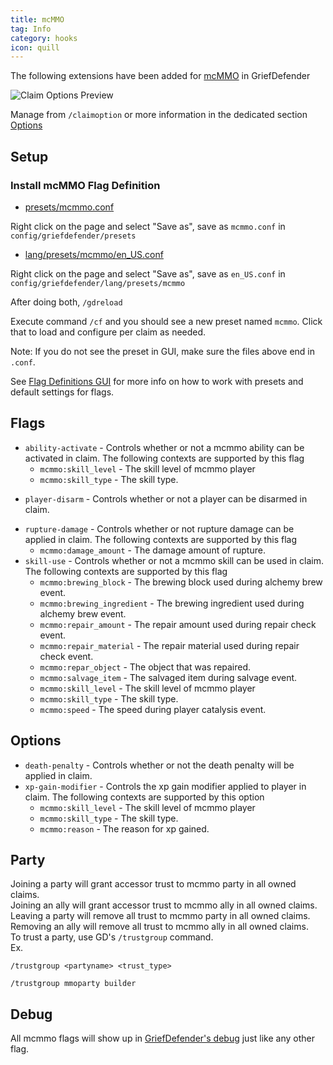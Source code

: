 ```yaml
---
title: mcMMO
tag: Info
category: hooks
icon: quill
---
```


The following extensions have been added for [mcMMO](https://mcmmo.org/#home) in GriefDefender

![Claim Options Preview](https://i.imgur.com/d38LRkv.gif)

Manage from `/claimoption` or more information in the dedicated section [Options](/wiki/basic/Options.html)  

## Setup

### Install mcMMO Flag Definition  

* [presets/mcmmo.conf](https://raw.githubusercontent.com/bloodmc/GriefDefenderDefinitions/master/mcMMO/presets/mcmmo.conf)

Right click on the page and select "Save as", save as `mcmmo.conf` in `config/griefdefender/presets`

* [lang/presets/mcmmo/en_US.conf](https://raw.githubusercontent.com/bloodmc/GriefDefenderDefinitions/master/mcMMO/lang/presets/mcmmo/en_US.conf)

Right click on the page and select "Save as", save as `en_US.conf` in `config/griefdefender/lang/presets/mcmmo`    

After doing both, `/gdreload`  

Execute command `/cf` and you should see a new preset named `mcmmo`. Click that to load and configure per claim as needed.  

Note: If you do not see the preset in GUI, make sure the files above end in `.conf`.  

See [Flag Definitions GUI](/wiki/basic/Flag-Definitions-GUI.html) for more info on how to work with presets and default settings for flags.  

## Flags

- `ability-activate` - Controls whether or not a mcmmo ability can be activated in claim.
The following contexts are supported by this flag
    - `mcmmo:skill_level` - The skill level of mcmmo player
    - `mcmmo:skill_type` - The skill type.
* `player-disarm` - Controls whether or not a player can be disarmed in claim.
- `rupture-damage` - Controls whether or not rupture damage can be applied in claim.
The following contexts are supported by this flag
    - `mcmmo:damage_amount` - The damage amount of rupture.
- `skill-use` - Controls whether or not a mcmmo skill can be used in claim.
The following contexts are supported by this flag
    - `mcmmo:brewing_block` - The brewing block used during alchemy brew event.
    - `mcmmo:brewing_ingredient` - The brewing ingredient used during alchemy brew event.
    - `mcmmo:repair_amount` - The repair amount used during repair check event.
    - `mcmmo:repair_material` - The repair material used during repair check event.
    - `mcmmo:repar_object` - The object that was repaired.
    - `mcmmo:salvage_item` - The salvaged item during salvage event.
    - `mcmmo:skill_level` - The skill level of mcmmo player
    - `mcmmo:skill_type` - The skill type.
    - `mcmmo:speed` - The speed during player catalysis event.

## Options

* `death-penalty` - Controls whether or not the death penalty will be applied in claim.
* `xp-gain-modifier` - Controls the xp gain modifier applied to player in claim.
The following contexts are supported by this option
    - `mcmmo:skill_level` - The skill level of mcmmo player
    - `mcmmo:skill_type` - The skill type.
    - `mcmmo:reason` - The reason for xp gained.

## Party

Joining a party will grant accessor trust to mcmmo party in all owned claims.  
Joining an ally will grant accessor trust to mcmmo ally in all owned claims.  
Leaving a party will remove all trust to mcmmo party in all owned claims.  
Removing an ally will remove all trust to mcmmo ally in all owned claims.  
To trust a party, use GD's `/trustgroup` command.  
Ex.

`/trustgroup <partyname> <trust_type>`

`/trustgroup mmoparty builder`

## Debug

All mcmmo flags will show up in [GriefDefender's debug](/wiki/advanced/Debugging.html) just like any other flag.